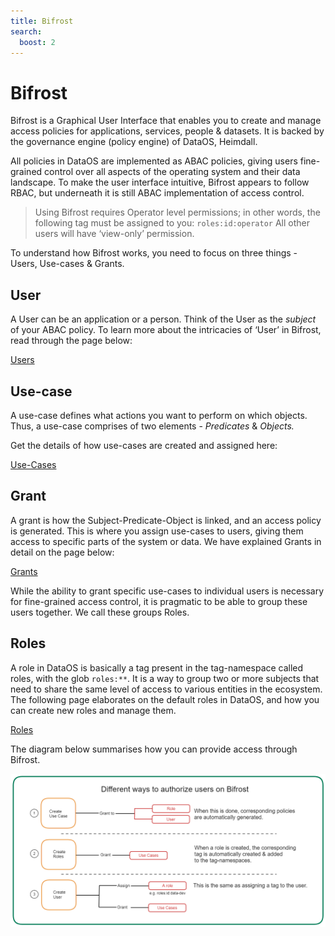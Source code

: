 ```yaml
---
title: Bifrost
search:
  boost: 2
---
```


# Bifrost

Bifrost is a Graphical User Interface that enables you to create and manage access policies for applications, services, people & datasets. It is backed by the governance engine (policy engine) of DataOS, Heimdall.

All policies in DataOS are implemented as ABAC policies, giving users fine-grained control over all aspects of the operating system and their data landscape. To make the user interface intuitive, Bifrost appears to follow RBAC, but underneath it is still ABAC implementation of access control.

> Using Bifrost requires Operator level permissions; in other words, the following tag must be assigned to you: `roles:id:operator`
All other users will have ‘view-only’ permission.
> 

To understand how Bifrost works, you need to focus on three things - Users, Use-cases & Grants.

## User

A User can be an application or a person.  Think of the User as the *subject* of your ABAC policy. To learn more about the intricacies of ‘User’ in Bifrost, read through the page below:

[Users](./bifrost/users.md)

## Use-case

A use-case defines what actions you want to perform on which objects. Thus, a use-case comprises of two elements - *Predicates* & *Objects.*

Get the details of how use-cases are created and assigned here:

[Use-Cases](./bifrost/use_cases.md)

## Grant

A grant is how the Subject-Predicate-Object is linked, and an access policy is generated. This is where you assign use-cases to users, giving them access to specific parts of the system or data. We have explained Grants in detail on the page below:

[Grants](./bifrost/grants.md)

While the ability to grant specific use-cases to individual users is necessary for fine-grained access control, it is pragmatic to be able to group these users together. We call these groups Roles.

## Roles

A role in DataOS is basically a tag present in the tag-namespace called roles, with the glob `roles:**`. It is a way to group two or more subjects that need to share the same level of access to various entities in the ecosystem. The following page elaborates on the default roles in DataOS, and how you can create new roles and manage them.

[Roles](./bifrost/roles.md)

The diagram below summarises how you can provide access through Bifrost.

![Bifrost.png](./bifrost/Bifrost.png)